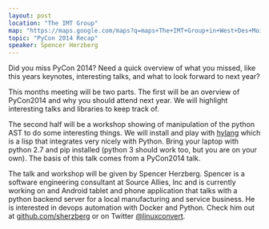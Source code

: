 ```yaml
---
layout: post
location: "The IMT Group"
map: "https://maps.google.com/maps?q=maps+The+IMT+Group+in+West+Des+Moines&ll=41.605688,-93.764105&spn=0.040304,0.077162&fb=1&gl=us&hq=The+IMT+Group&hnear=0x87ec1f8a5b821e1f:0x538996c0d30a8397,West+Des+Moines,+IA&cid=0,0,13550887644760330978&t=m&z=14&iwloc=A"
topic: "PyCon 2014 Recap"
speaker: Spencer Herzberg
---
```


Did you miss PyCon 2014? Need a quick overview of what you missed, like this years keynotes, interesting talks, and what to look forward to next year?

This months meeting will be two parts. The first will be an overview of PyCon2014 and why you should attend next year. We will highlight interesting talks and libraries to keep track of.

The second half will be a workshop showing of manipulation of the python AST to do some interesting things. We will install and play with [hylang](http://docs.hylang.org/en/latest/) which is a lisp that integrates very nicely with Python. Bring your laptop with python 2.7 and pip installed (python 3 should work too, but you are on your own). The basis of this talk comes from a PyCon2014 talk.

The talk and workshop will be given by Spencer Herzberg. Spencer is a software engineering consultant at Source Allies, Inc and is currently working on and Android tablet and phone application that talks with a python backend server for a local manufacturing and service business. He is interested in devops automation with Docker and Python. Check him out at [github.com/sherzberg](http://github.com/sherzberg) or on Twitter [@linuxconvert](http://twitter.com/linuxconvert).
